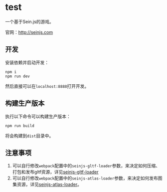 # test

一个基于Sein.js的游戏。

官网：http://seinjs.com

## 开发

安装依赖并启动开发：

```shell
npm i
npm run dev
```

然后直接可以在`localhost:8888`打开开发。

## 构建生产版本

执行以下命令可以构建生产版本：

```shell
npm run build
```

将会构建到`dist`目录中。

## 注意事项

1. 可以自行修改`webpack`配置中的`seinjs-gltf-loader`参数，来决定如何压缩、打包和发布gltf资源，详见[seinjs-gltf-loader](http://seinjs.com/cn/extension/toolchains/seinjs-gltf-loader)
2. 可以自行修改`webpack`配置中的`seinjs-atlas-loader`参数，来决定如何发布图集资源，详见[seinjs-atlas-loader](http://seinjs.com/cn/extension/toolchains/seinjs-atlas-loader)。
